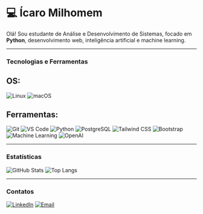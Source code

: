 # 💻 Ícaro Milhomem

Olá! Sou estudante de Análise e Desenvolvimento de Sistemas, focado em **Python**, desenvolvimento web, inteligência artificial e machine learning.  

---

### Tecnologias e Ferramentas

## OS:
![Linux](https://img.shields.io/badge/Linux-FCC624?style=for-the-badge&logo=linux&logoColor=white) 
![macOS](https://img.shields.io/badge/macOS-FFFFFF?style=for-the-badge&logo=apple&logoColor=000000)

## Ferramentas:

![Git](https://img.shields.io/badge/Git-F05032?style=for-the-badge&logo=git&logoColor=white) 
![VS Code](https://img.shields.io/badge/Visual_Studio_Code-0078D4?style=for-the-badge&logo=visualstudiocode&logoColor=white) 
![Python](https://img.shields.io/badge/Python-3776AB?style=for-the-badge&logo=python&logoColor=white) 
![PostgreSQL](https://img.shields.io/badge/PostgreSQL-4169E1?style=for-the-badge&logo=postgresql&logoColor=white) 
![Tailwind CSS](https://img.shields.io/badge/Tailwind_CSS-06B6D4?style=for-the-badge&logo=tailwind-css&logoColor=white)
![Bootstrap](https://img.shields.io/badge/Bootstrap-7952B3?style=for-the-badge&logo=bootstrap&logoColor=white)
![Machine Learning](https://img.shields.io/badge/Machine_Learning-FC8019?style=for-the-badge&logo=tensorflow&logoColor=white)
![OpenAI](https://img.shields.io/badge/OpenAI-412991?style=for-the-badge&logo=openai&logoColor=white) 


---

### Estatísticas

![GitHub Stats](https://github-readme-stats.vercel.app/api?username=Icaroow&show_icons=true&theme=radical)
![Top Langs](https://github-readme-stats.vercel.app/api/top-langs/?username=Icaroow&layout=compact&theme=radical)

---

### Contatos
[![LinkedIn](https://img.shields.io/badge/LinkedIn-0A66C2?style=for-the-badge&logo=linkedin&logoColor=white)](https://www.linkedin.com/in/icaro-milhomem-30216037b) 
[![Email](https://img.shields.io/badge/Email-D14836?style=for-the-badge&logo=gmail&logoColor=white)](mailto:icaromilhomemjr02@gmail.com)
